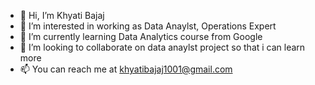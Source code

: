 - 👋 Hi, I’m Khyati Bajaj
- 👀 I’m interested in working as Data Anaylst, Operations Expert
- 🌱 I’m currently learning Data Analytics course from Google
- 💞️ I’m looking to collaborate on data anaylst project so that i can learn more
- 📫 You can reach me at khyatibajaj1001@gmail.com

<!---
KhyatiBajaj/KhyatiBajaj is a ✨ special ✨ repository because its `README.md` (this file) appears on your GitHub profile.
You can click the Preview link to take a look at your changes.
--->
